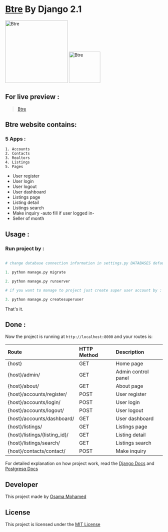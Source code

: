 # [Btre](https://osama-btre-django.herokuapp.com) By Django 2.1

[<img src="https://www.djangoproject.com/s/img/logos/django-logo-negative.png" width="200" title="Btre" >](https://osama-btre-django.herokuapp.com)
[<img src="https://www.osamamohamed.com/img/icons/svg/postgresql/postgresql.svg" width="100" title="Btre" >](https://osama-btre-django.herokuapp.com)


## For live preview :
> [Btre](https://osama-btre-django.herokuapp.com)


## Btre website contains:
### 5 Apps :
    1. Accounts
    2. Contacts
    3. Realtors
    4. Listings
    5. Pages


* User register 
* User login
* User logout 
* User dashboard
* Listings page
* Listing detail
* Listings search
* Make inquiry -auto fill if user logged in-
* Seller of month


## Usage :
### Run project by :

``` python

# change database connection information in settings.py DATABASES default values with your info then run 

1. python manage.py migrate

2. python manage.py runserver

# if you want to manage to project just create super user account by :

3. python manage.py createsuperuser

```

That's it.

## Done :

Now the project is running at `http://localhost:8000` and your routes is:


| Route                                                      | HTTP Method         | Description                           	    |
|:-----------------------------------------------------------|:--------------------|:---------------------------------------------|
| {host}       	                                             | GET       	       | Home page                                    |
| {host}/admin/  	                                         | GET      	       | Admin control panel                          |
| {host}/about/  	                                         | GET      	       | About page                                   |
| {host}/accounts/register/                                  | POST       	       | User register             	                  |
| {host}/accounts/login/                                     | POST      	       | User login                	                  |
| {host}/accounts/logout/                                    | POST      	       | User logout              	                  |
| {host}/accounts/dashboard/                                 | GET      	       | User dashboard           	                  |
| {host}/listings/                                           | GET      	       | Listings page            	                  |
| {host}/listings/{listing_id}/                              | GET      	       | Listing detail           	                  |
| {host}/listings/search/                                    | GET      	       | Listings search        	                  |
| {host}/contacts/contact/                                   | POST      	       | Make inquiry              	                  |



For detailed explanation on how project work, read the [Django Docs](https://docs.djangoproject.com/en/2.1/) and [Postgresq Docs](https://www.postgresql.org/docs)

## Developer
This project made by [Osama Mohamed](https://www.facebook.com/osama.mohamed.ms)

## License
This project is licensed under the [MIT License](https://opensource.org/licenses/MIT)
